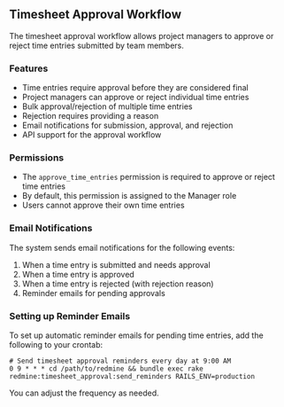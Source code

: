 ## Timesheet Approval Workflow

The timesheet approval workflow allows project managers to approve or reject time entries submitted by team members.

### Features

- Time entries require approval before they are considered final
- Project managers can approve or reject individual time entries
- Bulk approval/rejection of multiple time entries
- Rejection requires providing a reason
- Email notifications for submission, approval, and rejection
- API support for the approval workflow

### Permissions

- The `approve_time_entries` permission is required to approve or reject time entries
- By default, this permission is assigned to the Manager role
- Users cannot approve their own time entries

### Email Notifications

The system sends email notifications for the following events:

1. When a time entry is submitted and needs approval
2. When a time entry is approved
3. When a time entry is rejected (with rejection reason)
4. Reminder emails for pending approvals

### Setting up Reminder Emails

To set up automatic reminder emails for pending time entries, add the following to your crontab:

```
# Send timesheet approval reminders every day at 9:00 AM
0 9 * * * cd /path/to/redmine && bundle exec rake redmine:timesheet_approval:send_reminders RAILS_ENV=production
```

You can adjust the frequency as needed. 